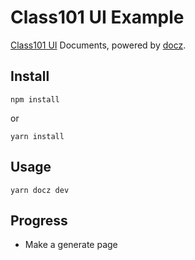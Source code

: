 # Class101 UI Example

[Class101 UI](https://github.com/pedaling/class101-ui) Documents, powered by [docz](https://github.com/pedronauck/docz).

## Install

```console
npm install
```

or

```console
yarn install
```

## Usage

```console
yarn docz dev
```

## Progress

- Make a generate page
